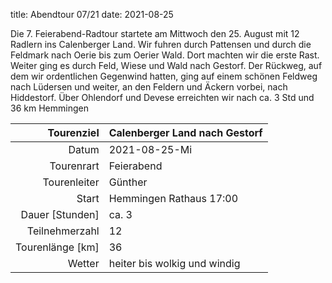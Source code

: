 title: Abendtour 07/21
date: 2021-08-25

Die 7. Feierabend-Radtour startete am Mittwoch den 25. August mit 12 Radlern ins Calenberger Land. Wir fuhren durch Pattensen und durch die Feldmark nach Oerie bis zum Oerier Wald. Dort machten wir die erste Rast. Weiter ging es durch Feld, Wiese und Wald nach Gestorf. Der Rückweg, auf dem wir ordentlichen Gegenwind hatten, ging auf einem schönen Feldweg nach Lüdersen und weiter, an den Feldern und Äckern vorbei, nach Hiddestorf. Über Ohlendorf und Devese erreichten wir nach ca. 3 Std
und 36 km Hemmingen

Tourenziel       | Calenberger Land nach Gestorf
---------------: | -----------------------
Datum            | 2021-08-25-Mi
Tourenrart       | Feierabend
Tourenleiter     | Günther
Start            | Hemmingen Rathaus 17:00
Dauer [Stunden]  | ca. 3
Teilnehmerzahl   | 12
Tourenlänge [km] | 36
Wetter           | heiter bis wolkig und windig
